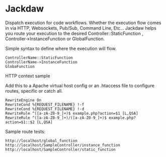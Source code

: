 # Jackdaw

Dispatch execution for code workflows. Whether the execution flow comes in via HTTP, Websockets, Pub/Sub, Command Line, Etc... Jackdaw helps you route your execution to the desired Controller::StaticFunction , Controller->InstanceFunction or GlobalFunction.

Simple syntax to define where the execution will flow.

	ControllerName::StaticFunction
	ControllerName->InstanceFunction
	GlobaFunction

HTTP context sample 

Add this to a Apache virtual host config or an .htaccess file to configure routes, specific or catch all.

    RewriteEngine On
    RewriteCond %{REQUEST_FILENAME} !-f
    RewriteCond %{REQUEST_FILENAME} !-d
    RewriteRule ^([a-zA-Z0-9_]+)$ example.php?action=$1 [L,QSA]
    RewriteRule ^([a-zA-Z0-9_]+)/([a-zA-Z0-9_]+)$ example.php?action=$1::$2 [L,QSA]


Sample route tests:

	http://localhost/global_function
	http://localhost/SampleController/instance_function
	http://localhost/SampleController/static_function